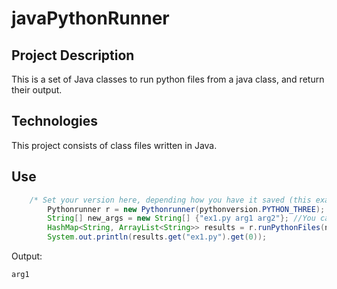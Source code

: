 # javaPythonRunner


## Project Description

This is a set of Java classes to run python files from a java class, and return their output.

## Technologies

This project consists of class files written in Java.

## Use

```java
    /* Set your version here, depending how you have it saved (this example uses "python3" on the command line). If you simply need to run "python", this line can be ignored. */
		Pythonrunner r = new Pythonrunner(pythonversion.PYTHON_THREE);
		String[] new_args = new String[] {"ex1.py arg1 arg2"}; //You can add more files w/ arguments using a comma to separate 
		HashMap<String, ArrayList<String>> results = r.runPythonFiles(new_args);
		System.out.println(results.get("ex1.py").get(0));
```

Output:
```
arg1
```
